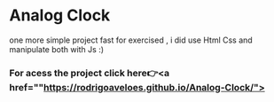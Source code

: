 # Analog Clock
 one more simple project fast for exercised , i did use Html Css and manipulate both with Js :)
 
  ### For acess the project click here👉<a href=""https://rodrigoaveloes.github.io/Analog-Clock/"><a/>
